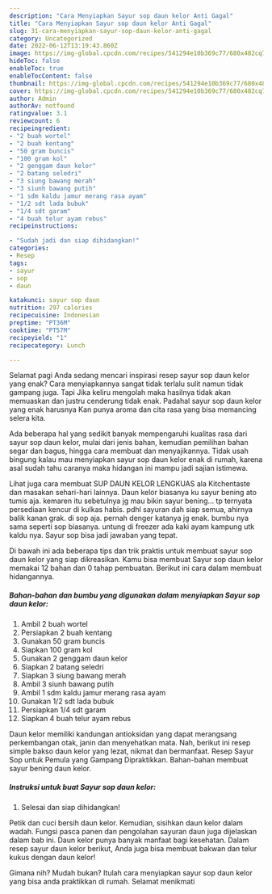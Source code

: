 ```yaml
---
description: "Cara Menyiapkan Sayur sop daun kelor Anti Gagal"
title: "Cara Menyiapkan Sayur sop daun kelor Anti Gagal"
slug: 31-cara-menyiapkan-sayur-sop-daun-kelor-anti-gagal
category: Uncategorized
date: 2022-06-12T13:19:43.860Z
image: https://img-global.cpcdn.com/recipes/541294e10b369c77/680x482cq70/sayur-sop-daun-kelor-foto-resep-utama.jpg
hideToc: false
enableToc: true
enableTocContent: false
thumbnail: https://img-global.cpcdn.com/recipes/541294e10b369c77/680x482cq70/sayur-sop-daun-kelor-foto-resep-utama.jpg
cover: https://img-global.cpcdn.com/recipes/541294e10b369c77/680x482cq70/sayur-sop-daun-kelor-foto-resep-utama.jpg
author: Admin
authorAv: notfound
ratingvalue: 3.1
reviewcount: 6
recipeingredient:
- "2 buah wortel"
- "2 buah kentang"
- "50 gram buncis"
- "100 gram kol"
- "2 genggam daun kelor"
- "2 batang seledri"
- "3 siung bawang merah"
- "3 siunh bawang putih"
- "1 sdm kaldu jamur merang rasa ayam"
- "1/2 sdt lada bubuk"
- "1/4 sdt garam"
- "4 buah telur ayam rebus"
recipeinstructions:

- "Sudah jadi dan siap dihidangkan!"
categories:
- Resep
tags:
- sayur
- sop
- daun

katakunci: sayur sop daun 
nutrition: 297 calories
recipecuisine: Indonesian
preptime: "PT36M"
cooktime: "PT57M"
recipeyield: "1"
recipecategory: Lunch

---
```



Selamat pagi Anda sedang mencari inspirasi resep sayur sop daun kelor yang enak? Cara menyiapkannya sangat tidak terlalu sulit namun tidak gampang juga. Tapi Jika keliru mengolah maka hasilnya tidak akan memuaskan dan justru cenderung tidak enak. Padahal sayur sop daun kelor yang enak harusnya Kan punya aroma dan cita rasa yang bisa memancing selera kita.


Ada beberapa hal yang sedikit banyak mempengaruhi kualitas rasa dari sayur sop daun kelor, mulai dari jenis bahan, kemudian pemilihan bahan segar dan bagus, hingga cara membuat dan menyajikannya. Tidak usah bingung kalau mau menyiapkan sayur sop daun kelor enak di rumah, karena asal sudah tahu caranya maka hidangan ini mampu jadi sajian istimewa.

Lihat juga cara membuat SUP DAUN KELOR LENGKUAS ala Kitchentaste dan masakan sehari-hari lainnya. Daun kelor biasanya ku sayur bening ato tumis aja. kemaren itu sebetulnya jg mau bikin sayur bening… tp ternyata persediaan kencur di kulkas habis. pdhl sayuran dah siap semua, ahirnya balik kanan grak. di sop aja. pernah denger katanya jg enak. bumbu nya sama seperti sop biasanya. untung di freezer ada kaki ayam kampung utk kaldu nya. Sayur sop bisa jadi jawaban yang tepat.


Di bawah ini ada beberapa tips dan trik praktis untuk membuat sayur sop daun kelor yang siap dikreasikan. Kamu bisa membuat Sayur sop daun kelor memakai 12 bahan dan 0 tahap pembuatan. Berikut ini cara dalam membuat hidangannya.

<!--inarticleads1-->

##### Bahan-bahan dan bumbu yang digunakan dalam menyiapkan Sayur sop daun kelor:

1. Ambil 2 buah wortel
1. Persiapkan 2 buah kentang
1. Gunakan 50 gram buncis
1. Siapkan 100 gram kol
1. Gunakan 2 genggam daun kelor
1. Siapkan 2 batang seledri
1. Siapkan 3 siung bawang merah
1. Ambil 3 siunh bawang putih
1. Ambil 1 sdm kaldu jamur merang rasa ayam
1. Gunakan 1/2 sdt lada bubuk
1. Persiapkan 1/4 sdt garam
1. Siapkan 4 buah telur ayam rebus


Daun kelor memiliki kandungan antioksidan yang dapat merangsang perkembangan otak, janin dan menyehatkan mata. Nah, berikut ini resep simple bakso daun kelor yang lezat, nikmat dan bermanfaat. Resep Sayur Sop untuk Pemula yang Gampang Dipraktikkan. Bahan-bahan membuat sayur bening daun kelor. 

<!--inarticleads2-->

##### Instruksi untuk buat Sayur sop daun kelor:


1. Selesai dan siap dihidangkan!

Petik dan cuci bersih daun kelor. Kemudian, sisihkan daun kelor dalam wadah. Fungsi pasca panen dan pengolahan sayuran daun juga dijelaskan dalam bab ini. Daun kelor punya banyak manfaat bagi kesehatan. Dalam resep sayur daun kelor berikut, Anda juga bisa membuat bakwan dan telur kukus dengan daun kelor! 

Gimana nih? Mudah bukan? Itulah cara menyiapkan sayur sop daun kelor yang bisa anda praktikkan di rumah. Selamat menikmati
